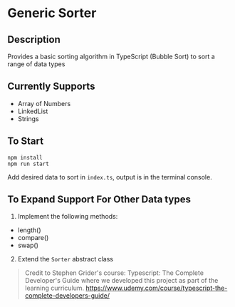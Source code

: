 # Generic Sorter

## Description
Provides a basic sorting algorithm in TypeScript (Bubble Sort) to sort a range of data types

## Currently Supports
* Array of Numbers
* LinkedList
* Strings

## To Start
`npm install`  
`npm run start`  

Add desired data to sort in `index.ts`, output is in the terminal console.

## To Expand Support For Other Data types
1. Implement the following methods:
* length()
* compare()
* swap()

2. Extend the `Sorter` abstract class

> Credit to Stephen Grider's course: Typescript: The Complete Developer's Guide where we developed this project as part of the learning curriculum.
> https://www.udemy.com/course/typescript-the-complete-developers-guide/